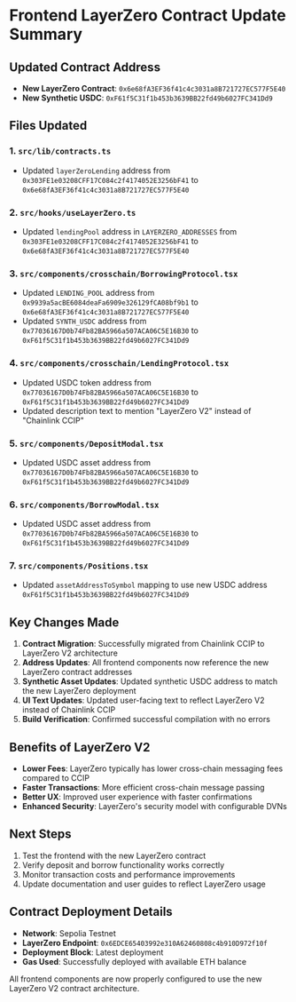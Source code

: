 # Frontend LayerZero Contract Update Summary

## Updated Contract Address
- **New LayerZero Contract**: `0x6e68fA3EF36f41c4c3031a8B721727EC577F5E40`
- **New Synthetic USDC**: `0xF61f5C31f1b453b3639BB22fd49b6027FC341Dd9`

## Files Updated

### 1. `src/lib/contracts.ts`
- Updated `layerZeroLending` address from `0x303FE1e03208CFF17C084c2f4174052E3256bF41` to `0x6e68fA3EF36f41c4c3031a8B721727EC577F5E40`

### 2. `src/hooks/useLayerZero.ts`
- Updated `lendingPool` address in `LAYERZERO_ADDRESSES` from `0x303FE1e03208CFF17C084c2f4174052E3256bF41` to `0x6e68fA3EF36f41c4c3031a8B721727EC577F5E40`

### 3. `src/components/crosschain/BorrowingProtocol.tsx`
- Updated `LENDING_POOL` address from `0x9939a5acBE6084deaFa6909e326129fCA08bf9b1` to `0x6e68fA3EF36f41c4c3031a8B721727EC577F5E40`
- Updated `SYNTH_USDC` address from `0x77036167D0b74Fb82BA5966a507ACA06C5E16B30` to `0xF61f5C31f1b453b3639BB22fd49b6027FC341Dd9`

### 4. `src/components/crosschain/LendingProtocol.tsx`
- Updated USDC token address from `0x77036167D0b74Fb82BA5966a507ACA06C5E16B30` to `0xF61f5C31f1b453b3639BB22fd49b6027FC341Dd9`
- Updated description text to mention "LayerZero V2" instead of "Chainlink CCIP"

### 5. `src/components/DepositModal.tsx`
- Updated USDC asset address from `0x77036167D0b74Fb82BA5966a507ACA06C5E16B30` to `0xF61f5C31f1b453b3639BB22fd49b6027FC341Dd9`

### 6. `src/components/BorrowModal.tsx`
- Updated USDC asset address from `0x77036167D0b74Fb82BA5966a507ACA06C5E16B30` to `0xF61f5C31f1b453b3639BB22fd49b6027FC341Dd9`

### 7. `src/components/Positions.tsx`
- Updated `assetAddressToSymbol` mapping to use new USDC address `0xF61f5C31f1b453b3639BB22fd49b6027FC341Dd9`

## Key Changes Made

1. **Contract Migration**: Successfully migrated from Chainlink CCIP to LayerZero V2 architecture
2. **Address Updates**: All frontend components now reference the new LayerZero contract addresses
3. **Synthetic Asset Updates**: Updated synthetic USDC address to match the new LayerZero deployment
4. **UI Text Updates**: Updated user-facing text to reflect LayerZero V2 instead of Chainlink CCIP
5. **Build Verification**: Confirmed successful compilation with no errors

## Benefits of LayerZero V2

- **Lower Fees**: LayerZero typically has lower cross-chain messaging fees compared to CCIP
- **Faster Transactions**: More efficient cross-chain message passing
- **Better UX**: Improved user experience with faster confirmations
- **Enhanced Security**: LayerZero's security model with configurable DVNs

## Next Steps

1. Test the frontend with the new LayerZero contract
2. Verify deposit and borrow functionality works correctly
3. Monitor transaction costs and performance improvements
4. Update documentation and user guides to reflect LayerZero usage

## Contract Deployment Details

- **Network**: Sepolia Testnet
- **LayerZero Endpoint**: `0x6EDCE65403992e310A62460808c4b910D972f10f`
- **Deployment Block**: Latest deployment
- **Gas Used**: Successfully deployed with available ETH balance

All frontend components are now properly configured to use the new LayerZero V2 contract architecture. 

